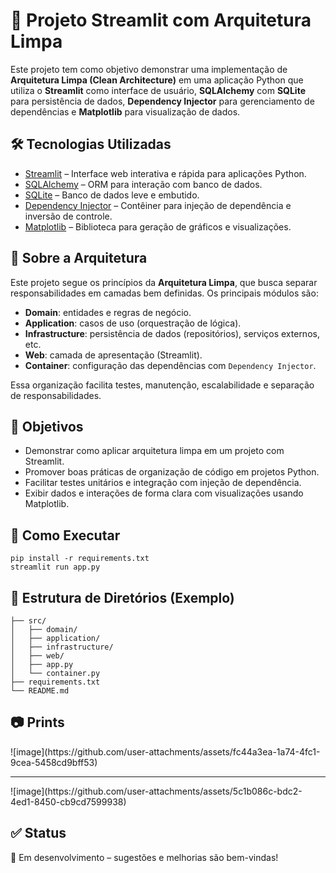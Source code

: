 <h1>🧱 Projeto Streamlit com Arquitetura Limpa</h1>

<p>Este projeto tem como objetivo demonstrar uma implementação de <strong>Arquitetura Limpa (Clean Architecture)</strong> em uma aplicação Python que utiliza o <strong>Streamlit</strong> como interface de usuário, <strong>SQLAlchemy</strong> com <strong>SQLite</strong> para persistência de dados, <strong>Dependency Injector</strong> para gerenciamento de dependências e <strong>Matplotlib</strong> para visualização de dados.</p>

<h2>🛠️ Tecnologias Utilizadas</h2>
<ul>
  <li><a href="https://streamlit.io/">Streamlit</a> – Interface web interativa e rápida para aplicações Python.</li>
  <li><a href="https://www.sqlalchemy.org/">SQLAlchemy</a> – ORM para interação com banco de dados.</li>
  <li><a href="https://www.sqlite.org/">SQLite</a> – Banco de dados leve e embutido.</li>
  <li><a href="https://python-dependency-injector.ets-labs.org/">Dependency Injector</a> – Contêiner para injeção de dependência e inversão de controle.</li>
  <li><a href="https://matplotlib.org/">Matplotlib</a> – Biblioteca para geração de gráficos e visualizações.</li>
</ul>

<h2>🧩 Sobre a Arquitetura</h2>
<p>Este projeto segue os princípios da <strong>Arquitetura Limpa</strong>, que busca separar responsabilidades em camadas bem definidas. Os principais módulos são:</p>
<ul>
  <li><strong>Domain</strong>: entidades e regras de negócio.</li>
  <li><strong>Application</strong>: casos de uso (orquestração de lógica).</li>
  <li><strong>Infrastructure</strong>: persistência de dados (repositórios), serviços externos, etc.</li>
  <li><strong>Web</strong>: camada de apresentação (Streamlit).</li>
  <li><strong>Container</strong>: configuração das dependências com <code>Dependency Injector</code>.</li>
</ul>

<p>Essa organização facilita testes, manutenção, escalabilidade e separação de responsabilidades.</p>

<h2>🎯 Objetivos</h2>
<ul>
  <li>Demonstrar como aplicar arquitetura limpa em um projeto com Streamlit.</li>
  <li>Promover boas práticas de organização de código em projetos Python.</li>
  <li>Facilitar testes unitários e integração com injeção de dependência.</li>
  <li>Exibir dados e interações de forma clara com visualizações usando Matplotlib.</li>
</ul>

<h2>🚀 Como Executar</h2>
<pre><code>pip install -r requirements.txt
streamlit run app.py
</code></pre>

<h2>📂 Estrutura de Diretórios (Exemplo)</h2>
<pre><code>├── src/
│   ├── domain/
│   ├── application/
│   ├── infrastructure/
│   ├── web/
│   ├── app.py
│   └── container.py
├── requirements.txt
└── README.md
</code></pre>

<h2>📷 Prints</h2>
![image](https://github.com/user-attachments/assets/fc44a3ea-1a74-4fc1-9cea-5458cd9bff53)
<hr/>
![image](https://github.com/user-attachments/assets/5c1b086c-bdc2-4ed1-8450-cb9cd7599938)


<h2>✅ Status</h2>
<p>🔧 Em desenvolvimento – sugestões e melhorias são bem-vindas!</p>
